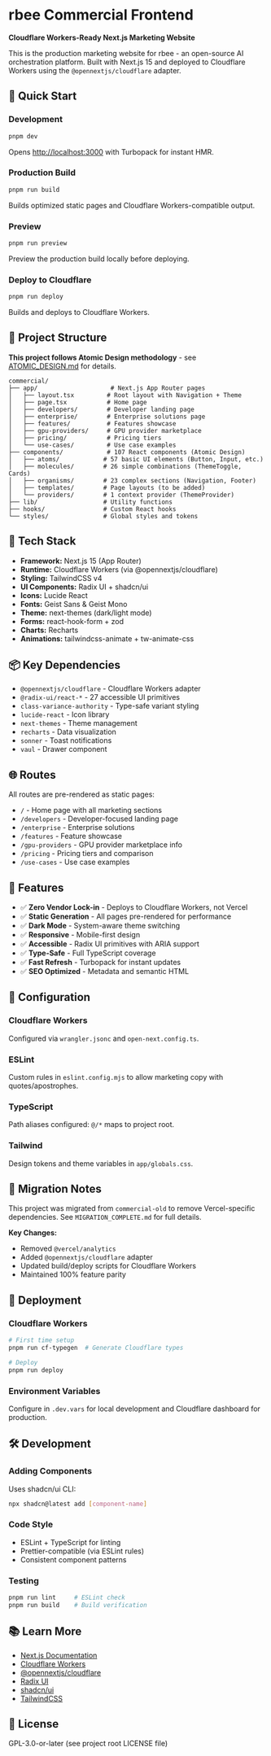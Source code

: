 # rbee Commercial Frontend

**Cloudflare Workers-Ready Next.js Marketing Website**

This is the production marketing website for rbee - an open-source AI orchestration platform. Built with Next.js 15 and deployed to Cloudflare Workers using the `@opennextjs/cloudflare` adapter.

## 🚀 Quick Start

### Development
```bash
pnpm dev
```
Opens [http://localhost:3000](http://localhost:3000) with Turbopack for instant HMR.

### Production Build
```bash
pnpm run build
```
Builds optimized static pages and Cloudflare Workers-compatible output.

### Preview
```bash
pnpm run preview
```
Preview the production build locally before deploying.

### Deploy to Cloudflare
```bash
pnpm run deploy
```
Builds and deploys to Cloudflare Workers.

## 📁 Project Structure

**This project follows Atomic Design methodology** - see [ATOMIC_DESIGN.md](./ATOMIC_DESIGN.md) for details.

```
commercial/
├── app/                    # Next.js App Router pages
│   ├── layout.tsx         # Root layout with Navigation + Theme
│   ├── page.tsx           # Home page
│   ├── developers/        # Developer landing page
│   ├── enterprise/        # Enterprise solutions page
│   ├── features/          # Features showcase
│   ├── gpu-providers/     # GPU provider marketplace
│   ├── pricing/           # Pricing tiers
│   └── use-cases/         # Use case examples
├── components/            # 107 React components (Atomic Design)
│   ├── atoms/            # 57 basic UI elements (Button, Input, etc.)
│   ├── molecules/        # 26 simple combinations (ThemeToggle, Cards)
│   ├── organisms/        # 23 complex sections (Navigation, Footer)
│   ├── templates/        # Page layouts (to be added)
│   └── providers/        # 1 context provider (ThemeProvider)
├── lib/                  # Utility functions
├── hooks/                # Custom React hooks
└── styles/               # Global styles and tokens
```

## 🎨 Tech Stack

- **Framework:** Next.js 15 (App Router)
- **Runtime:** Cloudflare Workers (via @opennextjs/cloudflare)
- **Styling:** TailwindCSS v4
- **UI Components:** Radix UI + shadcn/ui
- **Icons:** Lucide React
- **Fonts:** Geist Sans & Geist Mono
- **Theme:** next-themes (dark/light mode)
- **Forms:** react-hook-form + zod
- **Charts:** Recharts
- **Animations:** tailwindcss-animate + tw-animate-css

## 📦 Key Dependencies

- `@opennextjs/cloudflare` - Cloudflare Workers adapter
- `@radix-ui/react-*` - 27 accessible UI primitives
- `class-variance-authority` - Type-safe variant styling
- `lucide-react` - Icon library
- `next-themes` - Theme management
- `recharts` - Data visualization
- `sonner` - Toast notifications
- `vaul` - Drawer component

## 🌐 Routes

All routes are pre-rendered as static pages:

- `/` - Home page with all marketing sections
- `/developers` - Developer-focused landing page
- `/enterprise` - Enterprise solutions
- `/features` - Feature showcase
- `/gpu-providers` - GPU provider marketplace info
- `/pricing` - Pricing tiers and comparison
- `/use-cases` - Use case examples

## 🎯 Features

- ✅ **Zero Vendor Lock-in** - Deploys to Cloudflare Workers, not Vercel
- ✅ **Static Generation** - All pages pre-rendered for performance
- ✅ **Dark Mode** - System-aware theme switching
- ✅ **Responsive** - Mobile-first design
- ✅ **Accessible** - Radix UI primitives with ARIA support
- ✅ **Type-Safe** - Full TypeScript coverage
- ✅ **Fast Refresh** - Turbopack for instant updates
- ✅ **SEO Optimized** - Metadata and semantic HTML

## 🔧 Configuration

### Cloudflare Workers
Configured via `wrangler.jsonc` and `open-next.config.ts`.

### ESLint
Custom rules in `eslint.config.mjs` to allow marketing copy with quotes/apostrophes.

### TypeScript
Path aliases configured: `@/*` maps to project root.

### Tailwind
Design tokens and theme variables in `app/globals.css`.

## 📝 Migration Notes

This project was migrated from `commercial-old` to remove Vercel-specific dependencies. See `MIGRATION_COMPLETE.md` for full details.

**Key Changes:**
- Removed `@vercel/analytics`
- Added `@opennextjs/cloudflare` adapter
- Updated build/deploy scripts for Cloudflare Workers
- Maintained 100% feature parity

## 🚢 Deployment

### Cloudflare Workers
```bash
# First time setup
pnpm run cf-typegen  # Generate Cloudflare types

# Deploy
pnpm run deploy
```

### Environment Variables
Configure in `.dev.vars` for local development and Cloudflare dashboard for production.

## 🛠️ Development

### Adding Components
Uses shadcn/ui CLI:
```bash
npx shadcn@latest add [component-name]
```

### Code Style
- ESLint + TypeScript for linting
- Prettier-compatible (via ESLint rules)
- Consistent component patterns

### Testing
```bash
pnpm run lint     # ESLint check
pnpm run build    # Build verification
```

## 📚 Learn More

- [Next.js Documentation](https://nextjs.org/docs)
- [Cloudflare Workers](https://developers.cloudflare.com/workers/)
- [@opennextjs/cloudflare](https://opennext.js.org/cloudflare)
- [Radix UI](https://www.radix-ui.com/)
- [shadcn/ui](https://ui.shadcn.com/)
- [TailwindCSS](https://tailwindcss.com/)

## 📄 License

GPL-3.0-or-later (see project root LICENSE file)
